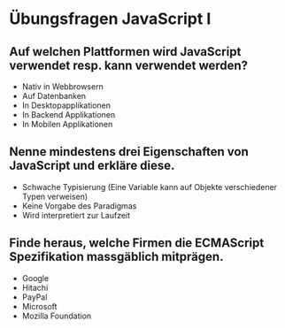 # Übungsfragen JavaScript I

## Auf welchen Plattformen wird JavaScript verwendet resp. kann verwendet werden?
- Nativ in Webbrowsern
- Auf Datenbanken
- In Desktopapplikationen
- In Backend Applikationen
- In Mobilen Applikationen

## Nenne mindestens drei Eigenschaften von JavaScript und erkläre diese.
- Schwache Typisierung (Eine Variable kann auf Objekte verschiedener Typen verweisen)
- Keine Vorgabe des Paradigmas
- Wird interpretiert zur Laufzeit

## Finde heraus, welche Firmen die ECMAScript Spezifikation massgäblich mitprägen.
- Google
- Hitachi
- PayPal
- Microsoft
- Mozilla Foundation